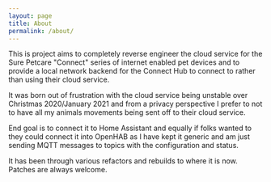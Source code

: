 ```yaml
---
layout: page
title: About
permalink: /about/
---
```


This is project aims to completely reverse engineer the cloud service for the Sure Petcare "Connect" series of internet enabled pet devices and to provide a local network backend for the Connect Hub to connect to rather than using their cloud service.

It was born out of frustration with the cloud service being unstable over Christmas 2020/January 2021 and from a privacy perspective I prefer to not to have all my animals movements being sent off to their cloud service.

End goal is to connect it to Home Assistant and equally if folks wanted to they could connect it into OpenHAB as I have kept it generic and am just sending MQTT messages to topics with the configuration and status.

It has been through various refactors and rebuilds to where it is now. Patches are always welcome.